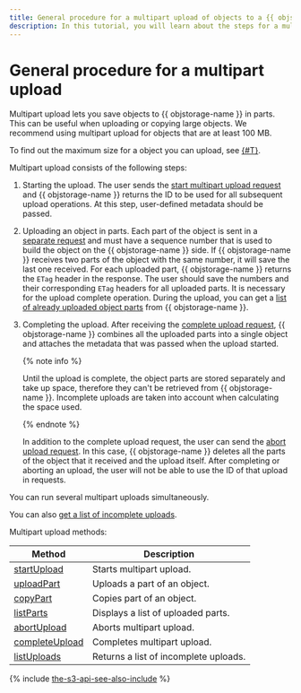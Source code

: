 ```yaml
---
title: General procedure for a multipart upload of objects to a {{ objstorage-full-name }} bucket
description: In this tutorial, you will learn about the steps for a multipart upload of objects to a bucket.
---
```


# General procedure for a multipart upload

Multipart upload lets you save objects to {{ objstorage-name }} in parts. This can be useful when uploading or copying large objects. We recommend using multipart upload for objects that are at least 100 MB.

To find out the maximum size for a object you can upload, see [{#T}](../../concepts/limits.md).

Multipart upload consists of the following steps:
1. Starting the upload.
    The user sends the [start multipart upload request](multipart/startupload.md) and {{ objstorage-name }} returns the ID to be used for all subsequent upload operations.
    At this step, user-defined metadata should be passed.
1. Uploading an object in parts.
    Each part of the object is sent in a [separate request](multipart/uploadpart.md) and must have a sequence number that is used to build the object on the {{ objstorage-name }} side. If {{ objstorage-name }} receives two parts of the object with the same number, it will save the last one received.
    For each uploaded part, {{ objstorage-name }} returns the `ETag` header in the response. The user should save the numbers and their corresponding `ETag` headers for all uploaded parts. It is necessary for the upload complete operation.
    During the upload, you can get a [list of already uploaded object parts](multipart/listparts.md) from {{ objstorage-name }}.
1. Completing the upload.
    After receiving the [complete upload request](multipart/completeupload.md), {{ objstorage-name }} combines all the uploaded parts into a single object and attaches the metadata that was passed when the upload started.

    {% note info %}

    Until the upload is complete, the object parts are stored separately and take up space, therefore they can't be retrieved from {{ objstorage-name }}. Incomplete uploads are taken into account when calculating the space used.

    {% endnote %}

    In addition to the complete upload request, the user can send the [abort upload request](multipart/abortupload.md). In this case, {{ objstorage-name }} deletes all the parts of the object that it received and the upload itself.
    After completing or aborting an upload, the user will not be able to use the ID of that upload in requests.

You can run several multipart uploads simultaneously.

You can also [get a list of incomplete uploads](multipart/listuploads.md).

Multipart upload methods:

Method|Description
-----|--------
[startUpload](multipart/startupload.md) | Starts multipart upload.
[uploadPart](multipart/uploadpart.md) | Uploads a part of an object.
[copyPart](multipart/copypart.md) | Copies part of an object.
[listParts](multipart/listparts.md) | Displays a list of uploaded parts.
[abortUpload](multipart/abortupload.md) | Aborts multipart upload.
[completeUpload](multipart/completeupload.md) | Completes multipart upload.
[listUploads](multipart/listuploads.md) | Returns a list of incomplete uploads.

{% include [the-s3-api-see-also-include](../../../_includes/storage/the-s3-api-see-also-include.md) %}
